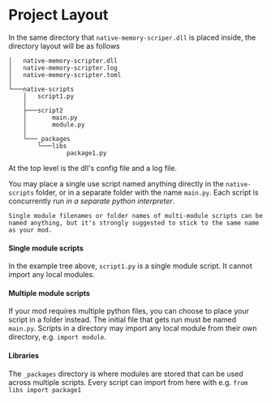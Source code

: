 # Project Layout

In the same directory that `native-memory-scriper.dll` is placed inside, the directory layout will be as follows
```
│   native-memory-scripter.dll
│   native-memory-scripter.log
│   native-memory-scripter.toml
│
└───native-scripts
    │   script1.py
    │
    ├───script2
    │       main.py
    │       module.py
    │
    └───_packages
        └───libs
                package1.py
```
At the top level is the dll's config file and a log file.

You may place a single use script named anything directly in the `native-scripts` folder, or in a separate folder with the name `main.py`. Each script is concurrently run _in a separate python interpreter_.

```admonish warning title="Module names"
Single module filenames or folder names of multi-module scripts can be named anything, but it's strongly suggested to stick to the same name as your mod.
```

#### Single module scripts

In the example tree above, `script1.py` is a single module script. It cannot import any local modules.

#### Multiple module scripts

If your mod requires multiple python files, you can choose to place your script in a folder instead. The initial file that gets run must be named `main.py`. Scripts in a directory may import any local module from their own directory, e.g. `import module`.

#### Libraries

The `_packages` directory is where modules are stored that can be used across multiple scripts. Every script can import from here with e.g. `from libs import package1`
